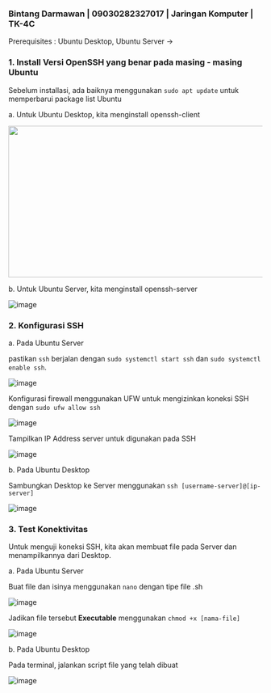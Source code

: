 ### Bintang Darmawan | 09030282327017 | Jaringan Komputer | TK-4C 

Prerequisites : Ubuntu Desktop, Ubuntu Server
→
### 1. Install Versi OpenSSH yang benar pada masing - masing Ubuntu

Sebelum installasi, ada baiknya menggunakan `sudo apt update` untuk memperbarui package list Ubuntu

a. Untuk Ubuntu Desktop, kita menginstall openssh-client

<img src="https://github.com/user-attachments/assets/e37501f3-b42b-4032-9b2f-6f71c4169af3" width="700" height="300">

b. Untuk Ubuntu Server, kita menginstall openssh-server

![image](https://github.com/user-attachments/assets/d447657a-2534-4285-8c2b-d41d5ef32b58)

### 2. Konfigurasi SSH

a. Pada Ubuntu Server

pastikan `ssh` berjalan dengan `sudo systemctl start ssh` dan `sudo systemctl enable ssh`. 


![image](https://github.com/user-attachments/assets/2bc81795-99f9-4ab6-ab8a-8949b88f2a94)

Konfigurasi firewall menggunakan UFW untuk mengizinkan koneksi SSH dengan `sudo ufw allow ssh`

![image](https://github.com/user-attachments/assets/de2a9342-2acc-4f4a-8876-25fb23f8d1ef)

Tampilkan IP Address server untuk digunakan pada SSH

![image](https://github.com/user-attachments/assets/b73e451a-540c-4119-ad87-620ceddd0946)

b. Pada Ubuntu Desktop

Sambungkan Desktop ke Server menggunakan `ssh [username-server]@[ip-server]`

![image](https://github.com/user-attachments/assets/661edadb-ff7b-4782-9c92-7d0bf3e7c595)

### 3. Test Konektivitas

Untuk menguji koneksi SSH, kita akan membuat file pada Server dan menampilkannya dari Desktop.

a. Pada Ubuntu Server

Buat file dan isinya menggunakan `nano` dengan tipe file .sh

![image](https://github.com/user-attachments/assets/5b237c99-0331-4951-894e-6898c7909e34)

Jadikan file tersebut **Executable** menggunakan `chmod +x [nama-file]`

![image](https://github.com/user-attachments/assets/408e64c2-71cb-4688-8be7-9f2d04ce7137)

b. Pada Ubuntu Desktop

Pada terminal, jalankan script file yang telah dibuat

![image](https://github.com/user-attachments/assets/dd2507d8-7395-4593-b7fe-76bed838127d)
